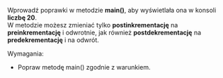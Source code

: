 Wprowadź poprawki w metodzie **main()**, aby wyświetlała ona w konsoli **liczbę 20**.\
W metodzie możesz zmieniać tylko **postinkrementację** na **preinkrementację** i odwrotnie,
jak również **postdekrementację** na **predekrementację** i na odwrót.

Wymagania:

- Popraw metodę main() zgodnie z warunkiem.